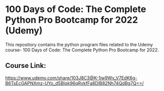 # 100 Days of Code: The Complete Python Pro Bootcamp for 2022 (Udemy)
This repository contains the python program files related to the Udemy course- 100 Days of Code: The Complete Python Pro Bootcamp for 2022.
## Course Link: 
https://www.udemy.com/share/103J8C3@K-1iw9Wv_V7EdK6g-B6TsEcGAPNXmz-UYo_d5BIqk96qRvkfFa8DlB82Nh74QdBg7Q==/